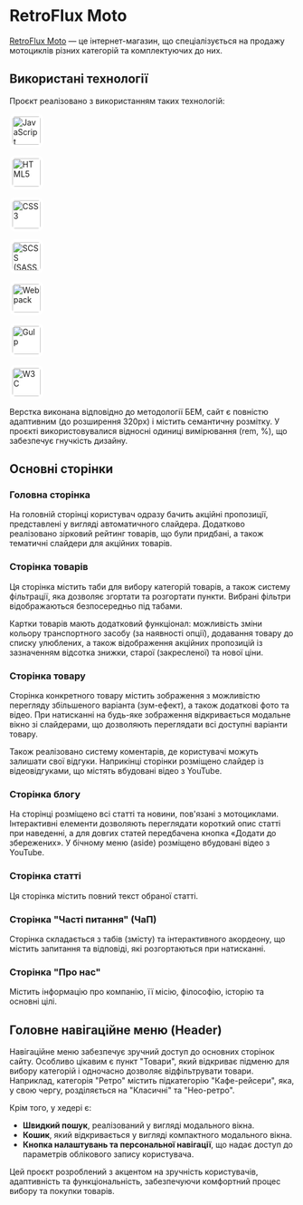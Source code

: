 # RetroFlux Moto

[RetroFlux Moto](https://aleks-bitkov.github.io/retroflux-moto/) — це інтернет-магазин, що спеціалізується на продажу мотоциклів різних категорій та комплектуючих до них.

## Використані технології
Проєкт реалізовано з використанням таких технологій:

<p style="display: flex; gap: 10px; align-items: center;">
  <img src="https://upload.wikimedia.org/wikipedia/commons/9/99/Unofficial_JavaScript_logo_2.svg" 
       alt="JavaScript" width="50" height="50" 
       style="background: white; padding: 5px; border-radius: 10px; display: inline-block;">
  
  <img src="https://upload.wikimedia.org/wikipedia/commons/6/61/HTML5_logo_and_wordmark.svg" 
       alt="HTML5" width="50" height="50" 
       style="background: white; padding: 5px; border-radius: 10px; display: inline-block;">
  
  <img src="https://upload.wikimedia.org/wikipedia/commons/d/d5/CSS3_logo_and_wordmark.svg" 
       alt="CSS3" width="50" height="50" 
       style="background: white; padding: 5px; border-radius: 10px; display: inline-block;">
  
  <img src="https://upload.wikimedia.org/wikipedia/commons/9/96/Sass_Logo_Color.svg" 
       alt="SCSS (SASS)" width="50" height="50" 
       style="background: white; padding: 5px; border-radius: 10px; display: inline-block;">
  
  <img src="https://upload.wikimedia.org/wikipedia/commons/9/94/Webpack.svg" 
       alt="Webpack" width="50" height="50" 
       style="background: white; padding: 5px; border-radius: 10px; display: inline-block;">
  
  <img src="https://upload.wikimedia.org/wikipedia/commons/7/72/Gulp.js_Logo.svg" 
       alt="Gulp" width="50" height="50" 
       style="background: white; padding: 5px; border-radius: 10px; display: inline-block;">
  
  <img src="https://www.w3.org/assets/logos/w3c/w3c-bars.svg" 
       alt="W3C" width="50" height="50" 
       style="background: white; padding: 5px; border-radius: 10px; display: inline-block;">
</p>




Верстка виконана відповідно до методології БЕМ, сайт є повністю адаптивним (до розширення 320px) і містить семантичну розмітку. У проєкті використовувалися відносні одиниці вимірювання (rem, %), що забезпечує гнучкість дизайну.

## Основні сторінки

### Головна сторінка
На головній сторінці користувач одразу бачить акційні пропозиції, представлені у вигляді автоматичного слайдера. Додатково реалізовано зірковий рейтинг товарів, що були придбані, а також тематичні слайдери для акційних товарів.

### Сторінка товарів
Ця сторінка містить таби для вибору категорій товарів, а також систему фільтрації, яка дозволяє згортати та розгортати пункти. Вибрані фільтри відображаються безпосередньо під табами. 

Картки товарів мають додатковий функціонал: можливість зміни кольору транспортного засобу (за наявності опції), додавання товару до списку улюблених, а також відображення акційних пропозицій із зазначенням відсотка знижки, старої (закресленої) та нової ціни.

### Сторінка товару
Сторінка конкретного товару містить зображення з можливістю перегляду збільшеного варіанта (зум-ефект), а також додаткові фото та відео. При натисканні на будь-яке зображення відкривається модальне вікно зі слайдерами, що дозволяють переглядати всі доступні варіанти товару.

Також реалізовано систему коментарів, де користувачі можуть залишати свої відгуки. Наприкінці сторінки розміщено слайдер із відеовідгуками, що містять вбудовані відео з YouTube.

### Сторінка блогу
На сторінці розміщено всі статті та новини, пов'язані з мотоциклами. Інтерактивні елементи дозволяють переглядати короткий опис статті при наведенні, а для довгих статей передбачена кнопка «Додати до збережених». У бічному меню (aside) розміщено вбудовані відео з YouTube.

### Сторінка статті
Ця сторінка містить повний текст обраної статті.

### Сторінка "Часті питання" (ЧаП)
Сторінка складається з табів (змісту) та інтерактивного акордеону, що містить запитання та відповіді, які розгортаються при натисканні.

### Сторінка "Про нас"
Містить інформацію про компанію, її місію, філософію, історію та основні цілі.

## Головне навігаційне меню (Header)
Навігаційне меню забезпечує зручний доступ до основних сторінок сайту. Особливо цікавим є пункт "Товари", який відкриває підменю для вибору категорій і одночасно дозволяє відфільтрувати товари. Наприклад, категорія "Ретро" містить підкатегорію "Кафе-рейсери", яка, у свою чергу, розділяється на "Класичні" та "Нео-ретро".

Крім того, у хедері є:
- **Швидкий пошук**, реалізований у вигляді модального вікна.
- **Кошик**, який відкривається у вигляді компактного модального вікна.
- **Кнопка налаштувань та персональної навігації**, що надає доступ до параметрів облікового запису користувача.

Цей проєкт розроблений з акцентом на зручність користувачів, адаптивність та функціональність, забезпечуючи комфортний процес вибору та покупки товарів.
